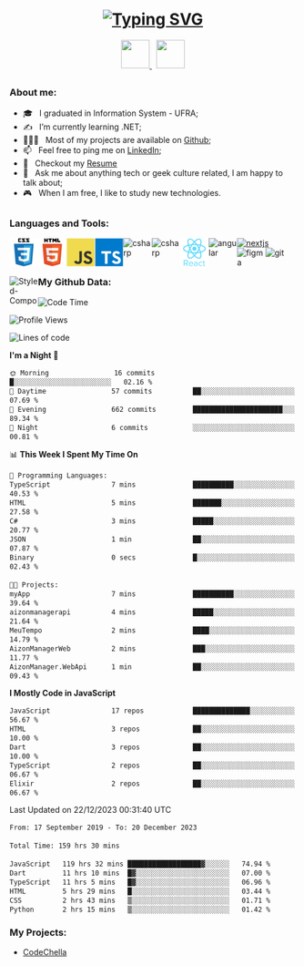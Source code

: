 <!-- Header typing -->
<h1 align="center">
<a href="https://git.io/typing-svg"><img src="https://readme-typing-svg.demolab.com?font=Unbounded+&size=28&duration=3500&color=F7973A&center=true&vCenter=true&multiline=true&repeat=false&width=435&height=120&lines=Hi+There+%F0%9F%91%8B;I'm+Rafael+Henrique.;Nice+to+meet+you!" alt="Typing SVG" /></a>
</h1>
<!-- Social media and Contact  -->
<div align="center">
<a href = "mailto:rhpessoa29@gmail.com"><img  width="50" height="50" src="https://user-images.githubusercontent.com/42783697/214699405-1f3318d6-28e6-47e7-99d4-0da08c43d526.png" target="_blank">
</a>
&nbsp;
<a href="https://www.linkedin.com/in/rhpessoa" target="_blank"><img  width="50" height="50" src="https://user-images.githubusercontent.com/42783697/214698902-69cc6bfc-1060-47dd-bbba-5796b9256fdb.png" target="_blank"></a> 
</div>
</a>


## <!-- About me -->

### About me:

- :mortar_board: &nbsp; I graduated in Information System - UFRA; 
- :writing_hand: &nbsp; I’m currently learning .NET; 
- 👨🏻‍💻 &nbsp; Most of my projects are available on [Github](https://github.com/rhpessoa?tab=repositories);
- 📫 &nbsp; Feel free to ping me on [LinkedIn](https://www.linkedin.com/in/rhpessoa/);
- 📝 &nbsp; Checkout my [Resume](https://github.com/rhpessoa/rhpessoa/files/12848470/Curriculo.Rafael.Henrique.-.Desenvolvedor.FullStack.pdf)
- 💬 &nbsp; Ask me about anything tech or geek culture related, I am happy to talk about;
- :video_game: &nbsp; When I am free, I like to study new technologies.


## <!-- Languages and Tools -->

### Languages and Tools: 
<p align="left">
<a href="https://www.w3schools.com/css/" target="_blank" rel="noreferrer">
<img align="left" src="https://raw.githubusercontent.com/devicons/devicon/master/icons/css3/css3-original-wordmark.svg" alt="css3" width="50" height="50"/>
</a>
<a href="https://www.w3.org/html/" target="_blank" rel="noreferrer"> <img  align="left" src="https://raw.githubusercontent.com/devicons/devicon/master/icons/html5/html5-original-wordmark.svg" alt="html5" width="50" height="50"/>
</a>
<a href="https://developer.mozilla.org/en-US/docs/Web/JavaScript" target="_blank" rel="noreferrer"> <img align="left" src="https://raw.githubusercontent.com/devicons/devicon/master/icons/javascript/javascript-original.svg" alt="javascript" width="50" height="50"/>
<a href="https://www.typescriptlang.org/" target="_blank" rel="noreferrer"> <img  align="left" src="https://raw.githubusercontent.com/devicons/devicon/master/icons/typescript/typescript-original.svg" alt="typescript" width="50" height="50"/> 
</a>
 <a href="https://https://learn.microsoft.com/pt-br/dotnet/csharp/" target="_blank" rel="noreferrer"> <img  align="left" src="https://cdn.jsdelivr.net/gh/devicons/devicon/icons/csharp/csharp-original.svg" alt="csharp" width="50" height="50"/> 
</a>
  <a href="https://learn.microsoft.com/pt-br/dotnet/" target="_blank" rel="noreferrer"> <img  align="left" src="https://cdn.jsdelivr.net/gh/devicons/devicon/icons/dotnetcore/dotnetcore-original.svg" alt="csharp" width="50" height="50"/> 
</a>
<a href="https://reactjs.org/" target="_blank" rel="noreferrer"> <img align="left" src="https://raw.githubusercontent.com/devicons/devicon/master/icons/react/react-original-wordmark.svg" alt="react" width="50" height="50"/>
</a>
 <a href="https://angular.io/start" target="_blank" rel="noreferrer"> <img align="left" src="https://cdn.jsdelivr.net/gh/devicons/devicon/icons/angularjs/angularjs-original.svg" alt="angular" width="50" height="50"/>
</a>
<a href="https://nextjs.org/" target="_blank" rel="noreferrer"> <img src="https://user-images.githubusercontent.com/42783697/214694586-dcf53f4d-2975-4522-b3c3-bca277db1695.png" alt="nextjs" width="50" height="50"/> 
</a> 
<a href="https://www.figma.com/" target="_blank" rel="noreferrer"> <img align="left" src="https://www.vectorlogo.zone/logos/figma/figma-icon.svg" alt="figma" width="50" height="50"/>
</a>
<a href="https://git-scm.com/" target="_blank" rel="noreferrer"> <img align="left" src="https://www.vectorlogo.zone/logos/git-scm/git-scm-icon.svg" alt="git" width="50" height="50"/>
</a>
<a href="https://styled-components.com/" target="_blank" rel="noreferrer"> <img align="left" src="https://user-images.githubusercontent.com/42783697/214711180-51e29433-171a-4079-9ac2-b80122beba2a.png" alt="Styled-Components" width="50" height="50"/>
</a>
</p>

##

<!-- Status -->
### My Github Data:
<!--START_SECTION:waka-->
![Code Time](http://img.shields.io/badge/Code%20Time-159%20hrs%2030%20mins-blue)

![Profile Views](http://img.shields.io/badge/Profile%20Views-1-blue)

![Lines of code](https://img.shields.io/badge/From%20Hello%20World%20I%27ve%20Written-59.2%20thousand%20lines%20of%20code-blue)

**I'm a Night 🦉** 

```text
🌞 Morning                16 commits          █░░░░░░░░░░░░░░░░░░░░░░░░   02.16 % 
🌆 Daytime                57 commits          ██░░░░░░░░░░░░░░░░░░░░░░░   07.69 % 
🌃 Evening                662 commits         ██████████████████████░░░   89.34 % 
🌙 Night                  6 commits           ░░░░░░░░░░░░░░░░░░░░░░░░░   00.81 % 
```


📊 **This Week I Spent My Time On** 

```text
💬 Programming Languages: 
TypeScript               7 mins              ██████████░░░░░░░░░░░░░░░   40.53 % 
HTML                     5 mins              ███████░░░░░░░░░░░░░░░░░░   27.58 % 
C#                       3 mins              █████░░░░░░░░░░░░░░░░░░░░   20.77 % 
JSON                     1 min               ██░░░░░░░░░░░░░░░░░░░░░░░   07.87 % 
Binary                   0 secs              █░░░░░░░░░░░░░░░░░░░░░░░░   02.43 % 

🐱‍💻 Projects: 
myApp                    7 mins              ██████████░░░░░░░░░░░░░░░   39.64 % 
aizonmanagerapi          4 mins              █████░░░░░░░░░░░░░░░░░░░░   21.64 % 
MeuTempo                 2 mins              ████░░░░░░░░░░░░░░░░░░░░░   14.79 % 
AizonManagerWeb          2 mins              ███░░░░░░░░░░░░░░░░░░░░░░   11.77 % 
AizonManager.WebApi      1 min               ██░░░░░░░░░░░░░░░░░░░░░░░   09.43 % 
```

**I Mostly Code in JavaScript** 

```text
JavaScript               17 repos            ██████████████░░░░░░░░░░░   56.67 % 
HTML                     3 repos             ██░░░░░░░░░░░░░░░░░░░░░░░   10.00 % 
Dart                     3 repos             ██░░░░░░░░░░░░░░░░░░░░░░░   10.00 % 
TypeScript               2 repos             ██░░░░░░░░░░░░░░░░░░░░░░░   06.67 % 
Elixir                   2 repos             ██░░░░░░░░░░░░░░░░░░░░░░░   06.67 % 
```




 Last Updated on 22/12/2023 00:31:40 UTC
<!--END_SECTION:waka-->
<!--START_SECTION:waka-simple-->

```text
From: 17 September 2019 - To: 20 December 2023

Total Time: 159 hrs 30 mins

JavaScript   119 hrs 32 mins ██████████████████▓░░░░░░   74.94 %
Dart         11 hrs 10 mins  █▓░░░░░░░░░░░░░░░░░░░░░░░   07.00 %
TypeScript   11 hrs 5 mins   █▓░░░░░░░░░░░░░░░░░░░░░░░   06.96 %
HTML         5 hrs 29 mins   █░░░░░░░░░░░░░░░░░░░░░░░░   03.44 %
CSS          2 hrs 43 mins   ▒░░░░░░░░░░░░░░░░░░░░░░░░   01.71 %
Python       2 hrs 15 mins   ▒░░░░░░░░░░░░░░░░░░░░░░░░   01.42 %
```

<!--END_SECTION:waka-simple-->

###  My Projects:

- [CodeChella](https://github.com/rhpessoa/CodeChella)

